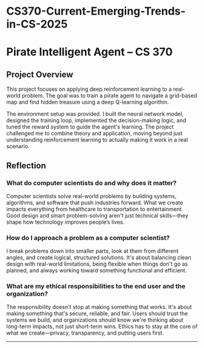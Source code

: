 # CS370-Current-Emerging-Trends-in-CS-2025


# Pirate Intelligent Agent – CS 370

## Project Overview
This project focuses on applying deep reinforcement learning to a real-world problem. The goal was to train a pirate agent to navigate a grid-based map and find hidden treasure using a deep Q-learning algorithm. 

The environment setup was provided. I built the neural network model, designed the training loop, implemented the decision-making logic, and tuned the reward system to guide the agent's learning. The project challenged me to combine theory and application, moving beyond just understanding reinforcement learning to actually making it work in a real scenario.

## Reflection

### What do computer scientists do and why does it matter?
Computer scientists solve real-world problems by building systems, algorithms, and software that push industries forward. What we create impacts everything from healthcare to transportation to entertainment. Good design and smart problem-solving aren't just technical skills—they shape how technology improves people’s lives.

### How do I approach a problem as a computer scientist?
I break problems down into smaller parts, look at them from different angles, and create logical, structured solutions. It's about balancing clean design with real-world limitations, being flexible when things don't go as planned, and always working toward something functional and efficient.

### What are my ethical responsibilities to the end user and the organization?
The responsibility doesn't stop at making something that works. It's about making something that's secure, reliable, and fair. Users should trust the systems we build, and organizations should know we're thinking about long-term impacts, not just short-term wins. Ethics has to stay at the core of what we create—privacy, transparency, and putting users first.

---

